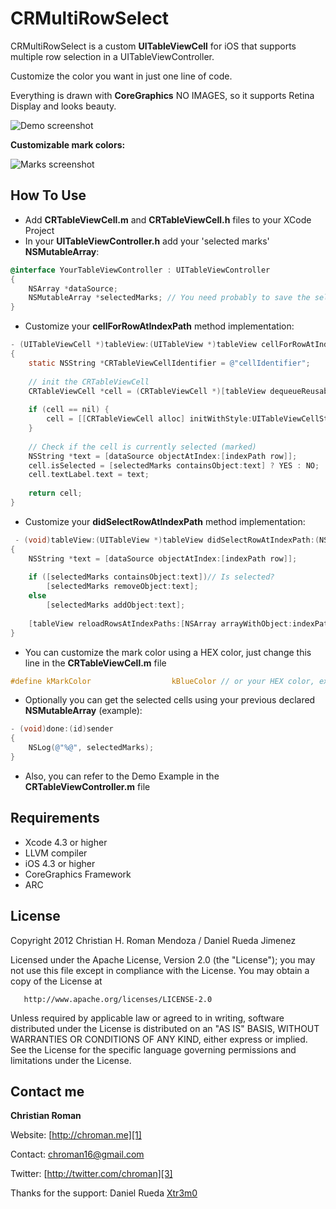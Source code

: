 CRMultiRowSelect
============

CRMultiRowSelect is a custom **UITableViewCell** for iOS that supports multiple row selection in a UITableViewController.

Customize the color you want in just one line of code.

Everything is drawn with **CoreGraphics** NO IMAGES, so it supports Retina Display and looks beauty.

![Demo screenshot](https://github.com/chroman/CRMultiRowSelect/raw/master/demo.png)

**Customizable mark colors:**

![Marks screenshot](https://github.com/chroman/CRMultiRowSelect/raw/master/marks.png)

How To Use
----------

 - Add **CRTableViewCell.m** and **CRTableViewCell.h** files to your XCode Project
 - In your **UITableViewController.h** add your 'selected marks' **NSMutableArray**:

```objective-c
@interface YourTableViewController : UITableViewController
{
    NSArray *dataSource;
    NSMutableArray *selectedMarks; // You need probably to save the selected cells for use in the future.
}
```

- Customize your **cellForRowAtIndexPath** method implementation:

```objective-c
- (UITableViewCell *)tableView:(UITableView *)tableView cellForRowAtIndexPath:(NSIndexPath *)indexPath
{
    static NSString *CRTableViewCellIdentifier = @"cellIdentifier";
    
    // init the CRTableViewCell
    CRTableViewCell *cell = (CRTableViewCell *)[tableView dequeueReusableCellWithIdentifier:CRTableViewCellIdentifier];
    
    if (cell == nil) {
        cell = [[CRTableViewCell alloc] initWithStyle:UITableViewCellStyleDefault reuseIdentifier:CRTableViewCellIdentifier];
    }
    
    // Check if the cell is currently selected (marked)
    NSString *text = [dataSource objectAtIndex:[indexPath row]];
    cell.isSelected = [selectedMarks containsObject:text] ? YES : NO;
    cell.textLabel.text = text;
    
    return cell;
}
```

 - Customize your **didSelectRowAtIndexPath** method implementation:

```objective-c
 - (void)tableView:(UITableView *)tableView didSelectRowAtIndexPath:(NSIndexPath *)indexPath
{
    NSString *text = [dataSource objectAtIndex:[indexPath row]];
    
    if ([selectedMarks containsObject:text])// Is selected?
        [selectedMarks removeObject:text];
    else
        [selectedMarks addObject:text];
    
    [tableView reloadRowsAtIndexPaths:[NSArray arrayWithObject:indexPath] withRowAnimation:UITableViewRowAnimationAutomatic];
}
```

 - You can customize the mark color using a HEX color, just change this line in the **CRTableViewCell.m** file

```objective-c
#define kMarkColor                  kBlueColor // or your HEX color, example: 0xfff000
```

 - Optionally you can get the selected cells using your previous declared **NSMutableArray** (example):

```objective-c
- (void)done:(id)sender
{
    NSLog(@"%@", selectedMarks);
}
```

- Also, you can refer to the Demo Example in the **CRTableViewController.m** file

Requirements
----------
* Xcode 4.3 or higher
* LLVM compiler
* iOS 4.3 or higher
* CoreGraphics Framework
* ARC

## License
Copyright 2012 Christian H. Roman Mendoza / Daniel Rueda Jimenez

   Licensed under the Apache License, Version 2.0 (the "License");
   you may not use this file except in compliance with the License.
   You may obtain a copy of the License at

       http://www.apache.org/licenses/LICENSE-2.0

   Unless required by applicable law or agreed to in writing, software
   distributed under the License is distributed on an "AS IS" BASIS,
   WITHOUT WARRANTIES OR CONDITIONS OF ANY KIND, either express or implied.
   See the License for the specific language governing permissions and
   limitations under the License.


Contact me
----------

**Christian Roman**  
  
Website: [http://chroman.me][1]

Contact: [chroman16@gmail.com][2]

Twitter: [http://twitter.com/chroman][3] 

Thanks for the support: Daniel Rueda [Xtr3m0][4]

  [1]: http://chroman.me
  [2]: mailto:chroman16@gmail.com
  [3]: http://twitter.com/chroman
  [4]: http://git.drj.mx/
